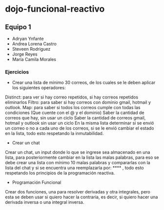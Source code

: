 # dojo-funcional-reactivo
## Equipo 1
- Adryan Ynfante
- Andrea Lorena Castro
- Steveen Rodriguez
- Jorge Reyes
- María Camila Morales

### Ejercicios
- Crear una lista de mínimo 30 correos, de los cuales se le deben aplicar los siguientes operadores:

Distinct: para ver si hay correo repetidos, si hay correos repetidos eliminarlos
Filtro: para saber si hay correos con dominio gmail, hotmail y outlook.
Map: para saber si todos los correos cumple con todas las condiciones (Que cuente con el @ y el dominio)
Saber la cantidad de correos que hay, sin usar un ciclo
Saber la cantidad de correos gmail, hotmail y outlook sin usar un ciclo
En la misma lista determinar si se envió un correo o no a cada uno de los correos, si se le envió cambiar el estado en la lista, todo esto respetando la inmutabilidad.


- Crear un chat

Crear un chat, un input donde lo que se ingrese sea almacenado en una lista, para posteriormente cambiar en la lista las malas palabras,
para eso se debe crear una lista con mínimo 10 malas palabras y compararlas con la lista del chat y si se encuentra una reemplazarla por: **** ,
todo esto respetando los principios de la programación reactiva.

- Programación Funcional

Crear dos funciones, una para resolver derivadas y otra integrales, pero esta se deben usar si quiero hacer la contraria, 
es decir, si quiero hacer una derivada inversa o una integral inversa.



